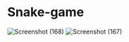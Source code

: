 # Snake-game
![Screenshot (168)](https://user-images.githubusercontent.com/83151864/224538061-d5bc8a97-ad05-480c-aaa8-0c6a9ddce74c.png)
![Screenshot (167)](https://user-images.githubusercontent.com/83151864/224538075-ce38951e-4650-4819-bf8d-262d6c5aa2b5.png)
